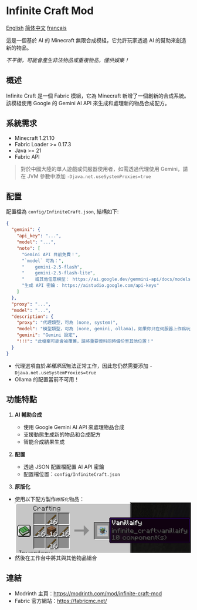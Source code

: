 # Infinite Craft Mod
[English](../README.md)
[简体中文](README.zh-CN.md)
[français](README.fr.md)

這是一個基於 AI 的 Minecraft 無限合成模組，它允許玩家透過 AI 的幫助來創造新的物品。

*不平衡，可能會產生非法物品或重複物品，僅供娛樂！*

## 概述

Infinite Craft 是一個 Fabric 模組，它為 Minecraft 新增了一個創新的合成系統。該模組使用 Google 的 Gemini AI API 來生成和處理新的物品合成配方。

## 系統需求

- Minecraft 1.21.10
- Fabric Loader >= 0.17.3
- Java >= 21
- Fabric API

> 對於中國大陸的單人遊戲或伺服器使用者，如需透過代理使用 Gemini，請在 JVM 參數中添加 `-Djava.net.useSystemProxies=true`

## 配置
配置檔為 `config/InfiniteCraft.json`, 結構如下:
```json
{
  "gemini": {
    "api_key": "...",
    "model": "...",
    "note": [
      "Gemini API 目前免費！",
      "`model` 可為：",
      "    gemini-2.5-flash",
      "    gemini-2.5-flash-lite",
      "    或其他任意模型： https://ai.google.dev/gemmini-api/docs/models",
      "生成 API 密鑰： https://aistudio.google.com/api-keys"
    ]
  },
  "proxy": "...",
  "model": "...",
  "description": {
    "proxy": "代理類型，可為 (none, system)",
    "model": "模型類型，可為 (none, gemini, ollama)。如果你只在伺服器上作爲玩家使用此模組，可設為 none",
    "gemini": "Gemini 設定",
    "!!!": "此檔案可能會被覆蓋，請將重要資料同時備份至其他位置！"
  }
}
```
+ 代理選項由於*某種原因*無法正常工作，因此您仍然需要添加 `-Djava.net.useSystemProxies=true` 
+ Ollama 的配置當前不可用！

## 功能特點

1. **AI 輔助合成**
   - 使用 Google Gemini AI API 來處理物品合成
   - 支援動態生成新的物品和合成配方
   - 智能合成結果生成

2. **配置**
   - 透過 JSON 配置檔配置 AI API 密鑰
   - 配置檔位置：`config/InfiniteCraft.json`

3. **原版化**
  - 使用以下配方製作`原版化`物品：
    ![原版化配方](crafting%20vanillaify.png)
  - 然後在工作台中將其與其他物品組合

## 連結

- Modrinth 主頁：https://modrinth.com/mod/infinite-craft-mod
- Fabric 官方網站：https://fabricmc.net/